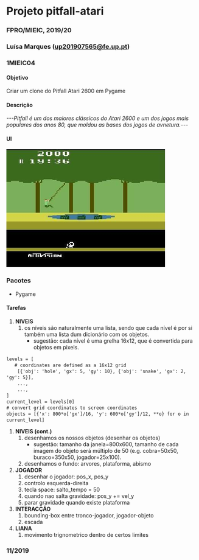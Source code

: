 # Projeto  pitfall-atari
### FPRO/MIEIC, 2019/20
### Luísa Marques (up201907565@fe.up.pt)
### 1MIEIC04

#### Objetivo

Criar um clone do Pitfall Atari 2600 em Pygame

#### Descrição

*---Pitfall é um dos maiores clássicos do Atari 2600  e um dos jogos mais populares dos anos 80, que moldou as bases dos jogos de avnetura.---*

#### UI

![UI](pitfall.jpg)

### Pacotes

- Pygame

#### Tarefas

1. **NIVEIS**
   1. os níveis são naturalmente uma lista, sendo que cada nível é por si também uma lista dum dicionário com os objetos.
      * sugestão: cada nível é uma grelha 16x12, que é convertida para objetos em pixels.
```
levels = [
   # coordinates are defined as a 16x12 grid
    [{'obj': 'hole', 'gx': 5, 'gy': 10}, {'obj': 'snake', 'gx': 2, 'gy': 5}],
    ...,
    ...,
]
current_level = levels[0]
# convert grid coordinates to screen coordinates
objects = [{'x': 800*o['gx']/16, 'y': 600*o['gy']/12, **o} for o in current_level]
```
1. **NIVEIS (cont.)**
   1. desenhamos os nossos objetos (desenhar os objetos)
      * sugestão: tamanho da janela=800x600, tamanho de cada imagem do objeto será múltiplo de 50 (e.g. cobra=50x50, buraco=350x50, jogador=25x100).
   1. desenhamos o fundo: arvores, plataforma, abismo
1. **JOGADOR**
   1. desenhar o jogador: pos_x, pos_y
   1. controlo esquerda-direita
   1. tecla space: salto_tempo = 50
   1. quando nao salta gravidade: pos_y += vel_y
   1. parar gravidade quando existe plataforma
1. **INTERACÇÃO**
   1. bounding-box entre tronco-jogador, jogador-objeto
   1. escada
1. **LIANA**
   1. movimento trignometrico dentro de certos limites

### 11/2019

